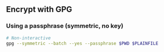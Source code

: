 ## Encrypt with GPG
### Using a passphrase (symmetric, no key)
```bash
# Non-interactive
gpg --symmetric --batch --yes --passphrase $PWD $PLAINFILE
```
<!--stackedit_data:
eyJoaXN0b3J5IjpbMTU3MjI3MzMwM119
-->